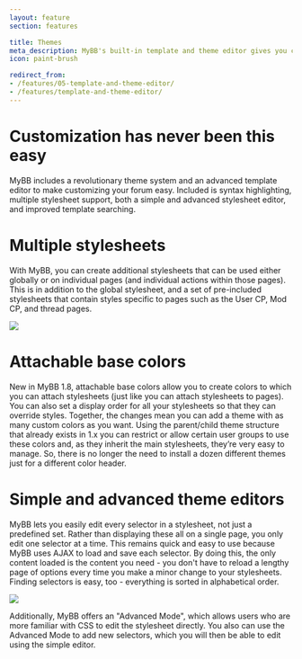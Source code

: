 ```yaml
---
layout: feature
section: features

title: Themes
meta_description: MyBB's built-in template and theme editor gives you complete control over your forum's design.
icon: paint-brush

redirect_from:
- /features/05-template-and-theme-editor/
- /features/template-and-theme-editor/
---
```


# Customization has never been this easy

MyBB includes a revolutionary theme system and an advanced template editor to make customizing your forum easy. Included is syntax highlighting, multiple stylesheet support, both a simple and advanced stylesheet editor, and improved template searching.

# Multiple stylesheets

With MyBB, you can create additional stylesheets that can be used either globally or on individual pages (and individual actions within those pages). This is in addition to the global stylesheet, and a set of pre-included stylesheets that contain styles specific to pages such as the User CP, Mod CP, and thread pages.

<div class="feature-tour__screenshot">
	<a href="{{ site.baseurl }}/assets/images/features/themes/stylesheets.png" class="feature-tour__screenshot__link">
		<img src="{{ site.baseurl }}/assets/images/features/themes/stylesheets.png" class="feature-tour__screenshot__image" />
	</a>
</div>

# Attachable base colors

New in MyBB 1.8, attachable base colors allow you to create colors to which you can attach stylesheets (just like you can attach stylesheets to pages). You can also set a display order for all your stylesheets so that they can override styles. Together, the changes mean you can add a theme with as many custom colors as you want. Using the parent/child theme structure that already exists in 1.x you can restrict or allow certain user groups to use these colors and, as they inherit the main stylesheets, they’re very easy to manage. So, there is no longer the need to install a dozen different themes just for a different color header.

# Simple and advanced theme editors

MyBB lets you easily edit every selector in a stylesheet, not just a predefined set. Rather than displaying these all on a single page, you only edit one selector at a time. This remains quick and easy to use because MyBB uses AJAX to load and save each selector. By doing this, the only content loaded is the content you need - you don't have to reload a lengthy page of options every time you make a minor change to your stylesheets. Finding selectors is easy, too - everything is sorted in alphabetical order.

<div class="feature-tour__screenshot">
	<a href="{{ site.baseurl }}/assets/images/features/themes/theme-editor.png" class="feature-tour__screenshot__link">
		<img src="{{ site.baseurl }}/assets/images/features/themes/theme-editor.png" class="feature-tour__screenshot__image" />
	</a>
</div>

Additionally, MyBB offers an "Advanced Mode", which allows users who are more familiar with CSS to edit the stylesheet directly. You also can use the Advanced Mode to add new selectors, which you will then be able to edit using the simple editor.
